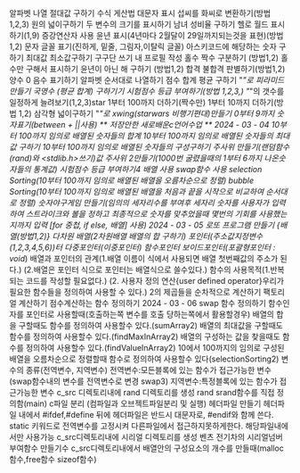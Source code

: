알파벳 나열
절대값 구하기
수식 게산법
대문자 표시
섭씨를 화씨로 변환하기(방법1,2,3)
원의 넓이구하기
두 변수의 크기를 표시하기
남녀 성비율 구하기
헬로 월드 표시하기(1,9)
증강연산자 사용
윤년 표시(4년마다 2월달이 29일까지되는것을 표현)(방법1,2)
문자 글꼴 표기(진하게, 밑줄, 그림자,이탈릭 글꼴)
아스키코드에 해당하는 숫자 구하기
최대값 최소값구하기
구구단 쓰기
내 프로필 작성
홀수 짝수 구분하기 (방법1,2)
홀수만 구해서 표시하기
윤년이 아닌 해 구하기 (방법1,2)
합격 불합격 판별하기(방법1,2)
양수 0 음수 표기하기
알파벳 순서대로 나열하기
점수 합계 평균 구하기
"*"로 피라미드만들기
국영수 (평균 합계) 구하기기
시험점수 등급 부여하기(방법 1,2,3,)
"*"의 갯수를 일정하게 늘려보기(1,2,3)star
1부터 100까지 더하기(짝수만)
1부터 10까지 더하기(방법 1,2)
삼각형 넓이구하기
"*"로 xwing(starwars 비행기편대)만들기
0부터 9까지 숫자표기(between +  ||사용)
                        ** 저장안한 새로배운c언어수업 **
                                 2024 - 03 - 04
10부터 100까지 임의로 배열된 숫자들의 합계
10부터 100까지 임의로 배열된 숫자들의 최대값 구하기
10부터 100까지 임의로 배열된 숫자들의 구성구하기
주사위 만들기(랜덤함수(rand)와 <stdlib.h>쓰기)값
주사위 2만들기(1000번 굴렸을때의 1부터 6까지 나온숫자들의 통계값)
시험점수 등급 부여하기4 배열 사용
swap함수 사용
selection Sorting(10부터 100까지 임의로 배열된 배열을 오름차순으로 정렬)
bubble Sorting(10부터 100까지 임의로 배열된 배열을 처음과 끝을 시작으로 비교하여 순서대로 정렬)
숫자야구게임 만들기(임의의 세자리수를 부여후 세자리 숫자를 사용자가 입력하여 스트라이크와 볼을 정하고 최종적으로 숫자를 맞추었을때 몇번의 기회를 사용했는지까지 입력 [for 중첩, if else, 배열] 사용)
                                 2024 - 03 - 05
로또 프로그램 만들기 {배열(방법1,2)}
다차원 배열(2차원배열 배열의 합 구하기)
포인터(주소값지정변수(1,2,3,4,5,6))터
다중포인터(이중포인터)
함수포인터
보이드포인터(포괄형포인터 : void*)
배열과 포인터의 관계(1.배열 이름이 식에서 사용되면 배열 첫번째값의 주소가 된다.)
(2.배열은 포인터 식으로 포인터는 배열식으로 쓸수있다.)
함수의 사용목적(1.반복되는 코드를 작성할 필요없다.)
(2. 사용자 정의 연산{user defined operator}우리가 필요한 함수들을 정의하여 사용할 수 있다.)
2의 제곱들을 순차적으로 계산하기
팩토리얼 계산하기
점수계산하는 함수 정의하기
                                 2024 - 03 - 06
 swap 함수 정의하기
 함수인자를 포인터로 사용할때(호출하는쪽 변수를 호출 당하는쪽에서 활용할경우)
 배열의 합을 구할때도 함수를 정의하여 사용할수 있다.(sumArray2)
 배열의 최대값을 구할때도 함수를 정의하여 사용할수 있다.(findMaxInArray2)
 배열의 구성하는 값을 찾을때도 함수를 정의하여 사용할수 있다.(findValueInArray2)
 10에서 100까지의 임의로 구성된 배열을 오름차순으로 정렬할때 함수로 정의하여 사용할수 있다(selectionSorting2)
 변수의 종류(전역변수, 지역변수)
 전역변수:모든블록에 있는 함수가 접근가능한 변수(swap함수내의 변수를 전역변수로 변경 swap3)
 지역변수:특정블록에 있는 함수가 접근가능한 변수
 c_src 디렉토리내에 rand 디렉토리를 생성
 rand srand함수를 직접 정의함(main)
 c파일 분리 (컴파일과 오브젝트파일분리 및 실행)
 헤더파일 만들기
 헤더파일 내에서  #ifdef,#define 뒤에 헤더파일은 반드시 대문자로, #endif와 함께 쓴다.
 static 키워드로 전역변수를 고정시켜 다른파일에서 접근하지못하게한다. 해당파일내에서만 사용가능
 c_src디렉토리내에 시리얼 디렉토리를 생성
 벤츠 전기차의 시리얼넘버 부여함수 만들기수
 c_src디렉토리내에서 배열안의 구성요소의 개수를 만들때(malloc함수,free함수 sizeof함수)